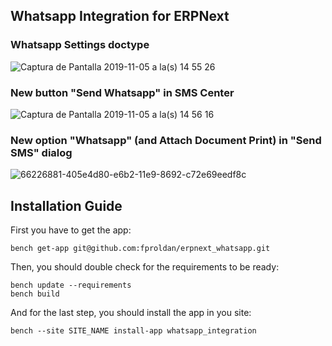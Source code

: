## Whatsapp Integration for ERPNext

### Whatsapp Settings doctype
![Captura de Pantalla 2019-11-05 a la(s) 14 55 26](https://user-images.githubusercontent.com/46027152/68233033-22e81080-ffdd-11e9-915f-6ecf946b634c.png)

### New button "Send Whatsapp" in SMS Center
![Captura de Pantalla 2019-11-05 a la(s) 14 56 16](https://user-images.githubusercontent.com/46027152/68233034-22e81080-ffdd-11e9-9ce6-64c048586e09.png)

### New option "Whatsapp" (and Attach Document Print) in "Send SMS" dialog
![66226881-405e4d80-e6b2-11e9-8692-c72e69eedf8c](https://user-images.githubusercontent.com/46027152/68233035-22e81080-ffdd-11e9-9a64-93cc4d5635ab.png)

## Installation Guide
First you have to get the app:
```shell
bench get-app git@github.com:fproldan/erpnext_whatsapp.git
```
Then, you should double check for the requirements to be ready:
```shell
bench update --requirements
bench build
```
And for the last step, you should install the app in you site:
```shell
bench --site SITE_NAME install-app whatsapp_integration
```
